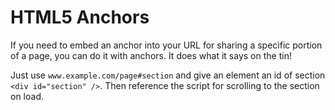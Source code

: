 # HTML5 Anchors

If you need to embed an anchor into your URL for sharing a specific portion of a page, you can do it with anchors. It does what it says on the tin!

Just use `www.example.com/page#section` and give an element an id of section `<div id="section" />`. Then reference the script for scrolling to the section on load.